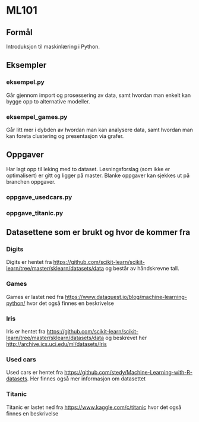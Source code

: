 # ML101
## Formål
Introduksjon til maskinlæring i Python.

## Eksempler
### eksempel.py
Går gjennom import og prosessering av data, samt hvordan man enkelt kan bygge opp to alternative modeller.

### eksempel_games.py
Går litt mer i dybden av hvordan man kan analysere data, samt hvordan man kan foreta clustering og presentasjon via
grafer.

## Oppgaver
Har lagt opp til leking med to dataset. Løsningsforslag (som ikke er optimalisert) er gitt og ligger på master.
Blanke oppgaver kan sjekkes ut på branchen oppgaver.

### oppgave_usedcars.py

### oppgave_titanic.py

## Datasettene som er brukt og hvor de kommer fra
### Digits
Digits er hentet fra https://github.com/scikit-learn/scikit-learn/tree/master/sklearn/datasets/data og består av
håndskrevne tall.

### Games
Games er lastet ned fra https://www.dataquest.io/blog/machine-learning-python/ hvor det også finnes en beskrivelse

### Iris
Iris er hentet fra https://github.com/scikit-learn/scikit-learn/tree/master/sklearn/datasets/data og beskrevet her
http://archive.ics.uci.edu/ml/datasets/Iris

### Used cars
Used cars er hentet fra https://github.com/stedy/Machine-Learning-with-R-datasets. Her finnes også mer informasjon om
datasettet

### Titanic
Titanic er lastet ned fra https://www.kaggle.com/c/titanic hvor det også finnes en beskrivelse